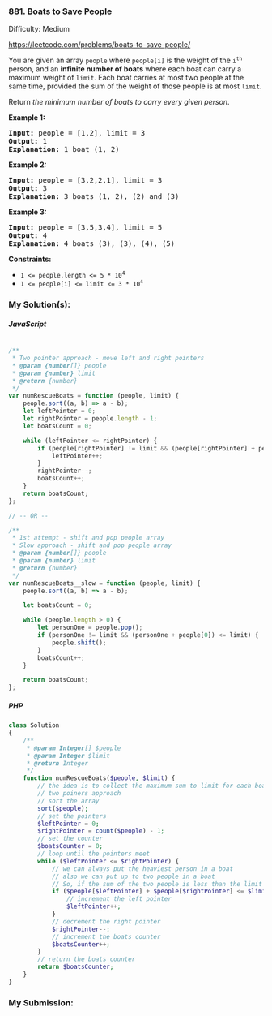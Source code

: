 ### 881. Boats to Save People

Difficulty: Medium

https://leetcode.com/problems/boats-to-save-people/

<p>You are given an array <code>people</code> where <code>people[i]</code> is the weight of the <code>i<sup>th</sup></code> person, and an <strong>infinite number of boats</strong> where each boat can carry a maximum weight of <code>limit</code>. Each boat carries at most two people at the same time, provided the sum of the weight of those people is at most <code>limit</code>.</p>
<p>Return <em>the minimum number of boats to carry every given person</em>.</p>
<p><strong class="example">Example 1:</strong></p>
<pre><strong>Input:</strong> people = [1,2], limit = 3
<strong>Output:</strong> 1
<strong>Explanation:</strong> 1 boat (1, 2)
</pre>
<p><strong class="example">Example 2:</strong></p>
<pre><strong>Input:</strong> people = [3,2,2,1], limit = 3
<strong>Output:</strong> 3
<strong>Explanation:</strong> 3 boats (1, 2), (2) and (3)
</pre>
<p><strong class="example">Example 3:</strong></p>
<pre><strong>Input:</strong> people = [3,5,3,4], limit = 5
<strong>Output:</strong> 4
<strong>Explanation:</strong> 4 boats (3), (3), (4), (5)
</pre>
<p><strong>Constraints:</strong></p>
<ul>
	<li><code>1 &lt;= people.length &lt;= 5 * 10<sup>4</sup></code></li>
	<li><code>1 &lt;= people[i] &lt;= limit &lt;= 3 * 10<sup>4</sup></code></li>
</ul>

### My Solution(s):

##### JavaScript

```js

/**
 * Two pointer approach - move left and right pointers
 * @param {number[]} people
 * @param {number} limit
 * @return {number}
 */
var numRescueBoats = function (people, limit) {
    people.sort((a, b) => a - b);
    let leftPointer = 0;
    let rightPointer = people.length - 1;
    let boatsCount = 0;

    while (leftPointer <= rightPointer) {
        if (people[rightPointer] != limit && (people[rightPointer] + people[leftPointer]) <= limit) {
            leftPointer++;
        }
        rightPointer--;
        boatsCount++;
    }
    return boatsCount;
};

// -- OR --

/**
 * 1st attempt - shift and pop people array
 * Slow approach - shift and pop people array
 * @param {number[]} people
 * @param {number} limit
 * @return {number}
 */
var numRescueBoats__slow = function (people, limit) {
    people.sort((a, b) => a - b);

    let boatsCount = 0;

    while (people.length > 0) {
        let personOne = people.pop();
        if (personOne != limit && (personOne + people[0]) <= limit) {
            people.shift();
        }
        boatsCount++;
    }

    return boatsCount;
};
```

##### PHP

```php
class Solution
{
    /**
     * @param Integer[] $people
     * @param Integer $limit
     * @return Integer
     */
    function numRescueBoats($people, $limit) {
        // the idea is to collect the maximum sum to limit for each boat
        // two poiners approach
        // sort the array
        sort($people);
        // set the pointers
        $leftPointer = 0;
        $rightPointer = count($people) - 1;
        // set the counter
        $boatsCounter = 0;
        // loop until the pointers meet
        while ($leftPointer <= $rightPointer) {
            // we can always put the heaviest person in a boat
            // also we can put up to two people in a boat
            // So, if the sum of the two people is less than the limit
            if ($people[$leftPointer] + $people[$rightPointer] <= $limit) {
                // increment the left pointer
                $leftPointer++;
            }
            // decrement the right pointer
            $rightPointer--;
            // increment the boats counter
            $boatsCounter++;
        }
        // return the boats counter
        return $boatsCounter;
    }
}
```

### My Submission:


